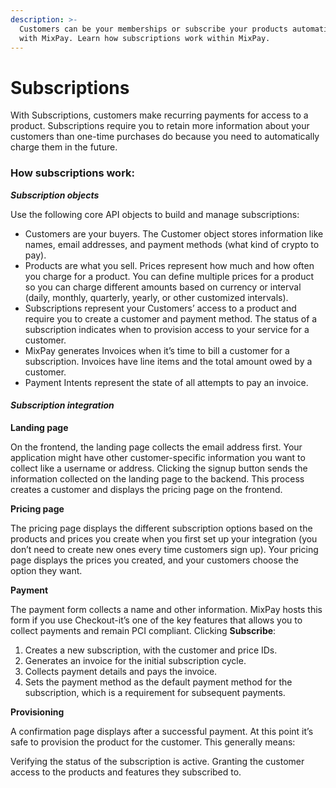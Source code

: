 ```yaml
---
description: >-
  Customers can be your memberships or subscribe your products automatically
  with MixPay. Learn how subscriptions work within MixPay.
---
```


# Subscriptions

With Subscriptions, customers make recurring payments for access to a product. Subscriptions require you to retain more information about your customers than one-time purchases do because you need to automatically charge them in the future.

### How subscriptions work:

&#x20; _**Subscription objects**_&#x20;

&#x20; Use the following core API objects to build and manage subscriptions:

* Customers are your buyers. The Customer object stores information like names, email addresses, and payment methods (what kind of crypto to pay).&#x20;
* Products are what you sell. Prices represent how much and how often you charge for a product. You can define multiple prices for a product so you can charge different amounts based on currency or interval (daily, monthly, quarterly, yearly, or other customized intervals).&#x20;
* Subscriptions represent your Customers’ access to a product and require you to create a customer and payment method. The status of a subscription indicates when to provision access to your service for a customer.&#x20;
* MixPay generates Invoices when it’s time to bill a customer for a subscription. Invoices have line items and the total amount owed by a customer.&#x20;
* Payment Intents represent the state of all attempts to pay an invoice.

#### _Subscription integration_

**Landing page**&#x20;

On the frontend, the landing page collects the email address first. Your application might have other customer-specific information you want to collect like a username or address. Clicking the signup button sends the information collected on the landing page to the backend. This process creates a customer and displays the pricing page on the frontend.

**Pricing page**&#x20;

The pricing page displays the different subscription options based on the products and prices you create when you first set up your integration (you don’t need to create new ones every time customers sign up). Your pricing page displays the prices you created, and your customers choose the option they want.&#x20;

**Payment**&#x20;

The payment form collects a name and other information. MixPay hosts this form if you use Checkout-it’s one of the key features that allows you to collect payments and remain PCI compliant. Clicking **Subscribe**:

1. Creates a new subscription, with the customer and price IDs.&#x20;
2. Generates an invoice for the initial subscription cycle.&#x20;
3. Collects payment details and pays the invoice.&#x20;
4. Sets the payment method as the default payment method for the subscription, which is a requirement for subsequent payments.&#x20;

**Provisioning**&#x20;

A confirmation page displays after a successful payment. At this point it’s safe to provision the product for the customer. This generally means:

Verifying the status of the subscription is active. Granting the customer access to the products and features they subscribed to.
